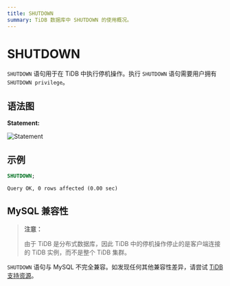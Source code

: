 ```yaml
---
title: SHUTDOWN
summary: TiDB 数据库中 SHUTDOWN 的使用概况。
---
```


# SHUTDOWN

`SHUTDOWN` 语句用于在 TiDB 中执行停机操作。执行 `SHUTDOWN` 语句需要用户拥有 `SHUTDOWN privilege`。

## 语法图

**Statement:**

![Statement](https://docs-download.pingcap.com/media/images/docs-cn/sqlgram/ShutdownStmt.png)

## 示例


```sql
SHUTDOWN;
```

```
Query OK, 0 rows affected (0.00 sec)
```

## MySQL 兼容性

> **注意：**
>
> 由于 TiDB 是分布式数据库，因此 TiDB 中的停机操作停止的是客户端连接的 TiDB 实例，而不是整个 TiDB 集群。

`SHUTDOWN` 语句与 MySQL 不完全兼容。如发现任何其他兼容性差异，请尝试 [TiDB 支持资源](/support.md)。
